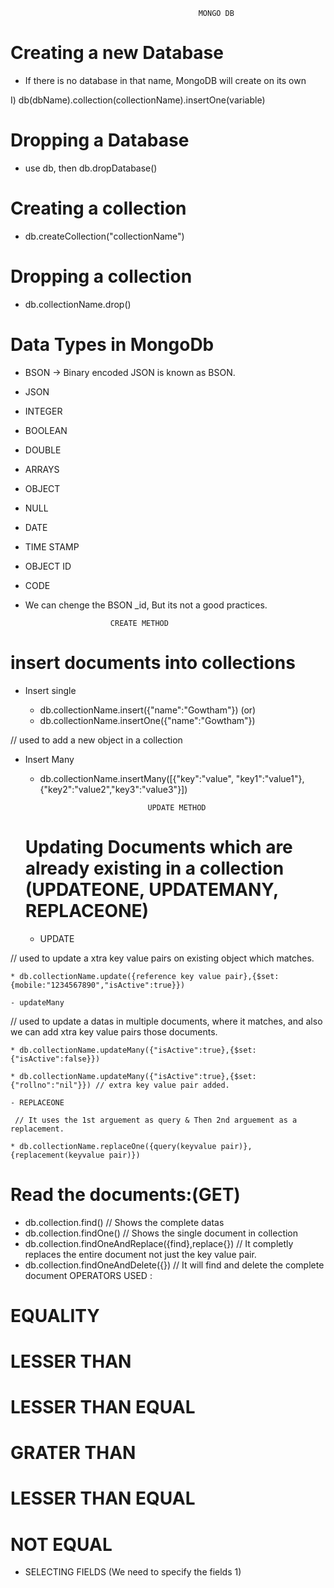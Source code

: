                                               MONGO DB

# Creating a new Database

- If there is no database in that name, MongoDB will create on its own

I) db(dbName).collection(collectionName).insertOne(variable)

# Dropping a Database

- use db, then db.dropDatabase()

# Creating a collection

- db.createCollection("collectionName")

# Dropping a collection

- db.collectionName.drop()

# Data Types in MongoDb

- BSON -> Binary encoded JSON is known as BSON.
- JSON
- INTEGER
- BOOLEAN
- DOUBLE
- ARRAYS
- OBJECT
- NULL
- DATE
- TIME STAMP
- OBJECT ID
- CODE

- We can chenge the BSON \_id, But its not a good practices.

                         CREATE METHOD

# insert documents into collections

- Insert single

  - db.collectionName.insert({"name":"Gowtham"})
    (or)
  - db.collectionName.insertOne({"name":"Gowtham"})

// used to add a new object in a collection

- Insert Many

  - db.collectionName.insertMany([{"key":"value",
    "key1":"value1"},{"key2":"value2","key3":"value3"}])

                                UPDATE METHOD

  # Updating Documents which are already existing in a collection (UPDATEONE, UPDATEMANY, REPLACEONE)

  - UPDATE

// used to update a xtra key value pairs on existing object which matches.

    * db.collectionName.update({reference key value pair},{$set:{mobile:"1234567890","isActive":true}})

    - updateMany

// used to update a datas in multiple documents, where it matches, and also we can add xtra key value pairs those documents.

    * db.collectionName.updateMany({"isActive":true},{$set:{"isActive":false}})

    * db.collectionName.updateMany({"isActive":true},{$set:{"rollno":"nil"}}) // extra key value pair added.

    - REPLACEONE

     // It uses the 1st arguement as query & Then 2nd arguement as a replacement.

    * db.collectionName.replaceOne({query(keyvalue pair)},{replacement(keyvalue pair)})

# Read the documents:(GET)

- db.collection.find() // Shows the complete datas
- db.collection.findOne() // Shows the single document in collection
- db.collection.findOneAndReplace({find},replace{}) // It completly replaces the entire document not just the key value pair.
- db.collection.findOneAndDelete({}) // It will find and delete the complete document
  OPERATORS USED :

# EQUALITY

# LESSER THAN

# LESSER THAN EQUAL

# GRATER THAN

# LESSER THAN EQUAL

# NOT EQUAL

- SELECTING FIELDS (We need to specify the fields 1)
